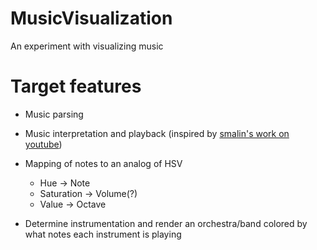 # MusicVisualization
An experiment with visualizing music

# Target features
* Music parsing
* Music interpretation and playback (inspired by [smalin's work on youtube](https://www.youtube.com/user/smalin))
* Mapping of notes to an analog of HSV
    * Hue -> Note
    * Saturation -> Volume(?)
    * Value -> Octave

* Determine instrumentation and render an orchestra/band colored by what notes each instrument is playing

